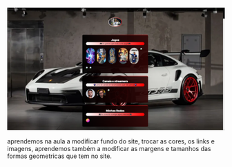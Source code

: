 ![preview](./assets/preview.png)

aprendemos na aula a modificar fundo do site, trocar as cores, os links e imagens, aprendemos também a modificar as margens e tamanhos das formas geometricas que tem no site.
